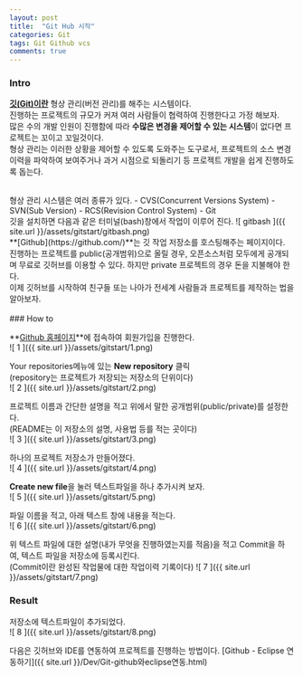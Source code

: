```yaml
---
layout: post
title:  "Git Hub 시작"
categories: Git
tags: Git Github vcs
comments: true
---
```


### Intro

**[깃(Git)이란](https://git-scm.com/downloads)** 형상 관리(버전 관리)를 해주는 시스템이다.  
진행하는 프로젝트의 규모가 커져 여러 사람들이 협력하여 진행한다고 가정 해보자.   
많은 수의 개발 인원이 진행함에 따라 **수많은 변경을 제어할 수 있는 시스템**이 없다면 프로젝트는 꼬이고 꼬일것이다.  
형상 관리는 이러한 상황을 제어할 수 있도록 도와주는 도구로서, 프로젝트의 소스 변경 이력을 파악하여 보여주거나 과거 시점으로 되돌리기 등 프로젝트 개발을 쉽게 진행하도록 돕는다.  

<br/>
형상 관리 시스템은 여러 종류가 있다.  
- CVS(Concurrent Versions System)
- SVN(Sub Version)
- RCS(Revision Control System)
- Git

<br/>
깃을 설치하면 다음과 같은 터미널(bash)창에서 작업이 이루어 진다.  
![ gitbash ]({{ site.url }}/assets/gitstart/gitbash.png)

<br/>
**[Github](https://github.com/)**는 깃 작업 저장소를 호스팅해주는 페이지이다.  
진행하는 프로젝트를 public(공개범위)으로 올릴 경우, 오픈소스처럼 모두에게 공개되며 무료로 깃허브를 이용할 수 있다.  
하지만 private 프로젝트의 경우 돈을 지불해야 한다.  

<br/>
이제 깃허브를 시작하여 친구들 또는 나아가 전세계 사람들과 프로젝트를 제작하는 법을 알아보자.  

<br/>
<br/>
### How to

**[Github 홈페이지](https://github.com/)**에 접속하여 회원가입을 진행한다.  
![ 1 ]({{ site.url }}/assets/gitstart/1.png)


Your repositories메뉴에 있는 **New repository** 클릭  
(repository는 프로젝트가 저장되는 저장소의 단위이다)  
![ 2 ]({{ site.url }}/assets/gitstart/2.png)


프로젝트 이름과 간단한 설명을 적고 위에서 말한 공개범위(public/private)를 설정한다.  
(README는 이 저장소의 설명, 사용법 등를 적는 곳이다)  
![ 3 ]({{ site.url }}/assets/gitstart/3.png)


하나의 프로젝트 저장소가 만들어졌다.  
![ 4 ]({{ site.url }}/assets/gitstart/4.png)


**Create new file**을 눌러 텍스트파일을 하나 추가시켜 보자.  
![ 5 ]({{ site.url }}/assets/gitstart/5.png)


파일 이름을 적고, 아래 텍스트 창에 내용을 적는다.  
![ 6 ]({{ site.url }}/assets/gitstart/6.png)


위 텍스트 파일에 대한 설명(내가 무엇을 진행하였는지를 적음)을 적고 Commit을 하여, 텍스트 파일을 저장소에 등록시킨다.  
(Commit이란 완성된 작업물에 대한 작업이력 기록이다)
![ 7 ]({{ site.url }}/assets/gitstart/7.png)


### Result

저장소에 텍스트파일이 추가되었다.  
![ 8 ]({{ site.url }}/assets/gitstart/8.png)


다음은 깃허브와 IDE를 연동하여 프로젝트를 진행하는 방법이다. 
 [Github - Eclipse 연동하기]({{ site.url }}/Dev/Git-github와eclipse연동.html)
